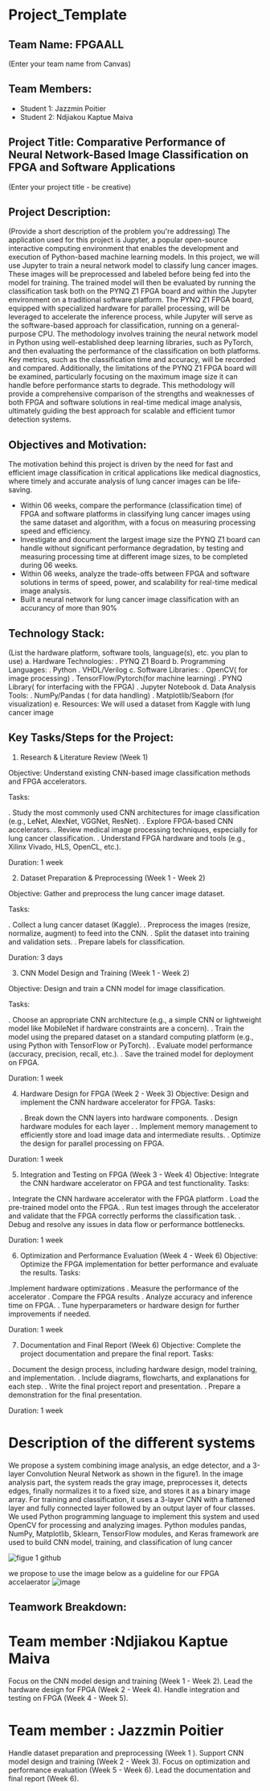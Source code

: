 # Project_Template

## Team Name: FPGAALL
(Enter your team name from Canvas)

## Team Members:
- Student 1: Jazzmin Poitier
- Student 2: Ndjiakou Kaptue Maiva

## Project Title: Comparative Performance of Neural Network-Based Image Classification on FPGA and Software Applications
(Enter your project title - be creative)

## Project Description:
(Provide a short description of the problem you're addressing)
The application used for this project is Jupyter, a popular open-source interactive computing environment that enables the development and execution of Python-based machine learning models. In this project, we will use Jupyter to train a neural network model to classify lung cancer images. These images will be preprocessed and labeled before being fed into the model for training. The trained model will then be evaluated by running the classification task both on the PYNQ Z1 FPGA board and within the Jupyter environment on a traditional software platform. The PYNQ Z1 FPGA board, equipped with specialized hardware for parallel processing, will be leveraged to accelerate the inference process, while Jupyter will serve as the software-based approach for classification, running on a general-purpose CPU. The methodology involves training the neural network model in Python using well-established deep learning libraries, such as PyTorch, and then evaluating the performance of the classification on both platforms. Key metrics, such as the classification time and accuracy, will be recorded and compared. Additionally, the limitations of the PYNQ Z1 FPGA board will be examined, particularly focusing on the maximum image size it can handle before performance starts to degrade. This methodology will provide a comprehensive comparison of the strengths and weaknesses of both FPGA and software
solutions in real-time medical image analysis, ultimately guiding the best approach for scalable and efficient tumor detection systems.

## Objectives and Motivation:
The motivation behind this project is driven by the need for fast and efficient image classification in critical applications like medical diagnostics, where timely and accurate analysis of lung cancer images can be life-saving. 
-  Within 06 weeks, compare the performance (classification time) of FPGA and software platforms in classifying lung cancer images using the same dataset and algorithm, with a focus on measuring processing speed and efficiency.
- Investigate and document the largest image size the PYNQ Z1 board can handle without significant performance degradation, by testing and measuring processing time at different image sizes, to be completed during 06 weeks.
- Within 06 weeks, analyze the trade-offs between FPGA and software solutions in terms of speed, power, and scalability for real-time medical image analysis.
- Built a neural network for lung cancer image classification with an accurancy of more than 90%
  

##  Technology Stack:
(List the hardware platform, software tools, language(s), etc. you plan to use)
a. Hardware Technologies:
   . PYNQ Z1 Board
b. Programming Languages:
   . Python
   . VHDL/Verilog
c. Software Libraries:
   . OpenCV( for image processing)
   . TensorFlow/Pytorch(for machine learning)
   . PYNQ Library( for interfacing with the FPGA)
   . Jupyter Notebook
d. Data Analysis Tools:
   . NumPy/Pandas ( for data handling)
   . Matplotlib/Seaborn (for visualization)
e.    Resources:
  We will used a dataset from Kaggle with lung cancer image

## Key Tasks/Steps for the Project:

1. Research & Literature Review (Week 1)

 Objective: Understand existing CNN-based image classification methods and FPGA accelerators.

Tasks:

. Study the most commonly used CNN architectures for image classification (e.g., LeNet, AlexNet, VGGNet, ResNet).
. Explore FPGA-based CNN accelerators.
. Review medical image processing techniques, especially for lung cancer classification.
. Understand FPGA hardware and tools (e.g., Xilinx Vivado, HLS, OpenCL, etc.).

Duration: 1 week

2. Dataset Preparation & Preprocessing (Week 1 - Week 2)

Objective: Gather and preprocess the lung cancer image dataset.

 Tasks:

. Collect a lung cancer dataset (Kaggle).
. Preprocess the images (resize, normalize, augment) to feed into the CNN.
. Split the dataset into training and validation sets.
. Prepare labels for classification.

Duration: 3 days 

 3. CNN Model Design and Training (Week 1 - Week 2)

Objective: Design and train a CNN model for image classification.

 Tasks:

. Choose an appropriate CNN architecture (e.g., a simple CNN or lightweight model like MobileNet if hardware constraints are a concern).
. Train the model using the prepared dataset on a standard computing platform (e.g., using Python with TensorFlow or PyTorch).
. Evaluate model performance (accuracy, precision, recall, etc.).
. Save the trained model for deployment on FPGA.

Duration: 1 week

4. Hardware Design for FPGA (Week 2 - Week 3)
    Objective: Design and implement the CNN hardware accelerator for FPGA.
      Tasks:

      . Break down the CNN layers into hardware components.
      . Design hardware modules for each layer .
      . Implement memory management to efficiently store and load image data and intermediate results.
      . Optimize the design for parallel processing on FPGA.

Duration: 1 week

5. Integration and Testing on FPGA (Week 3 - Week 4)
 Objective: Integrate the CNN hardware accelerator on FPGA and test functionality.
   Tasks:
  
  . Integrate the CNN hardware accelerator with the FPGA platform
  . Load the pre-trained model onto the FPGA.
  . Run test images through the accelerator and validate that the FPGA correctly performs the classification task.
  . Debug and resolve any issues in data flow or performance bottlenecks.

Duration: 1 week

6. Optimization and Performance Evaluation (Week 4 - Week 6)
Objective: Optimize the FPGA implementation for better performance and evaluate the results.
 Tasks:

  .Implement hardware optimizations
  . Measure the performance of the accelerator 
  . Compare the FPGA results 
  . Analyze accuracy and inference time on FPGA.
  . Tune hyperparameters or hardware design for further improvements if needed.

Duration: 1 week

7. Documentation and Final Report (Week 6)
Objective: Complete the project documentation and prepare the final report.
Tasks:

  . Document the design process, including hardware design, model training, and implementation.
  . Include diagrams, flowcharts, and explanations for each step.
  . Write the final project report and presentation.
  . Prepare a demonstration for the final presentation.

Duration: 1 week

# Description of the different systems 

We propose a system combining image analysis, an edge detector, and a 3-layer Convolution Neural Network as shown in the figure1. In the image analysis part, the system reads 
the gray image, preprocesses it, detects edges, finally  normalizes it to a fixed size, and stores it as a binary image 
array. For training and classification, it uses a 3-layer CNN  with a flattened layer and fully connected layer followed by an output layer of four classes. We used Python programming language to implement this system and used OpenCV for processing and analyzing images. Python modules pandas, NumPy, Matplotlib, Sklearn, TensorFlow modules, and Keras framework are used to build CNN model, training, and classification of lung cancer

![figue 1 github](https://github.com/user-attachments/assets/8d59f756-5343-404e-a328-c7736db7452c)

we propose to use the image below as a guideline for our FPGA accelaerator 
![image](https://github.com/user-attachments/assets/b283fc0b-172e-4864-90cb-39e47a8f15a1)

## Teamwork Breakdown:

# Team member :Ndjiakou Kaptue Maiva
Focus on the CNN model design and training (Week 1 - Week 2).
Lead the hardware design for FPGA (Week 2 - Week 4).
Handle integration and testing on FPGA (Week 4 - Week 5).

# Team member : Jazzmin Poitier 
Handle dataset preparation and preprocessing (Week 1 ).
Support CNN model design and training (Week 2 - Week 3).
Focus on optimization and performance evaluation (Week 5 - Week 6).
Lead the documentation and final report (Week 6).





